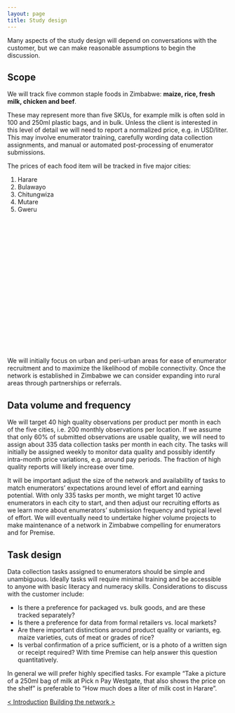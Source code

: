 ```yaml
---
layout: page
title: Study design
---
```


Many aspects of the study design will depend on conversations with the customer, but we can make reasonable assumptions to begin the discussion.

## Scope
We will track five common staple foods in Zimbabwe: <strong>maize, rice, fresh milk, chicken and beef</strong>.

These may represent more than five SKUs, for example milk is often sold in 100 and 250ml plastic bags, and in bulk. Unless the client is interested in this level of detail we will need to report a normalized price, e.g. in USD/liter. This may involve enumerator training, carefully wording data collection assignments, and manual or automated post-processing of enumerator submissions.

The prices of each food item will be tracked in five major cities:

<div class="list-with-map">
  <div class="list">
    <ol>
      <li>Harare</li>
      <li>Bulawayo</li>
      <li>Chitungwiza</li>
      <li>Mutare</li>
      <li>Gweru</li>
    </ol>
  </div>
  <div class="map">
    <div id="citymap-container" style="position: relative; height: 300px; width: 100%;"></div>
  </div>
</div>

We will initially focus on urban and peri-urban areas for ease of enumerator recruitment and to maximize the likelihood of mobile connectivity. Once the network is established in Zimbabwe we can consider expanding into rural areas through partnerships or referrals.

## Data volume and frequency
We will target 40 high quality observations per product per month in each of the five cities, i.e. 200 monthly observations per location. If we assume that only 60% of submitted observations are usable quality, we will need to assign about 335 data collection tasks per month in each city. The tasks will initially be assigned weekly to monitor data quality and possibly identify intra-month price variations, e.g. around pay periods. The fraction of high quality reports will likely increase over time.

It will be important adjust the size of the network and availability of tasks to match enumerators’ expectations around level of effort and earning potential. With only 335 tasks per month, we might target 10 active enumerators in each city to start, and then adjust our recruiting efforts as we learn more about enumerators’ submission frequency and typical level of effort. We will eventually need to undertake higher volume projects to make maintenance of a network in Zimbabwe compelling for enumerators and for Premise.

## Task design
Data collection tasks assigned to enumerators should be simple and unambiguous. Ideally tasks will require minimal training and be accessible to anyone with basic literacy and numeracy skills. Considerations to discuss with the customer include:

* Is there a preference for packaged vs. bulk goods, and are these tracked separately?
* Is there a preference for data from formal retailers vs. local markets?
* Are there important distinctions around product quality or variants, eg. maize varieties, cuts of meat or grades of rice?
* Is verbal confirmation of a price sufficient, or is a photo of a written sign or receipt required? With time Premise can help answer this question quantitatively.

In general we will prefer highly specified tasks. For example “Take a picture of a 250ml bag of milk at Pick n Pay Westgate, that also shows the price on the shelf” is preferable to “How much does a liter of milk cost in Harare”.

<div class="pagination">
  <a class="pagination-item older" href="{{ site.baseurl }}">< Introduction</a>
  <a class="pagination-item newer" href="{{ site.baseurl }}2_building_the_network">Building the network ></a>
</div>